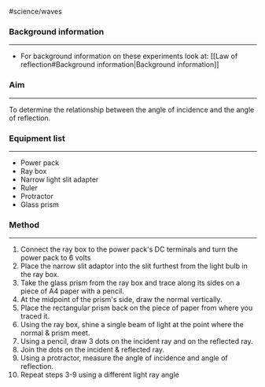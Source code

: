 #science/waves 


### Background information
---
- For background information on these experiments look at: [[Law of reflection#Background information|Background information]]

### Aim
---
To determine the relationship between the angle of incidence and the angle of reflection.

### Equipment list
---
- Power pack
- Ray box
- Narrow light slit adapter
- Ruler
- Protractor
- Glass prism

### Method
---
1. Connect the ray box to the power pack's DC terminals and turn the power pack to 6 volts
2. Place the narrow slit adaptor into the slit furthest from the light bulb in the ray box.
3. Take the glass prism from the ray box and trace along its sides on a piece of A4 paper with a pencil.
4. At the midpoint of the prism's side, draw the normal vertically.
5. Place the rectangular prism back on the piece of paper from where you traced it.
6. Using the ray box, shine a single beam of light at the point where the normal & prism meet.
7. Using a pencil, draw 3 dots on the incident ray and on the reflected ray.
8. Join the dots on the incident & reflected ray.
9. Using a protractor, measure the angle of incidence and angle of reflection.
10. Repeat steps 3-9 using a different light ray angle

